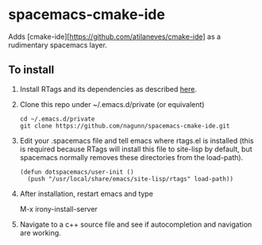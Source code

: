 # spacemacs-cmake-ide

Adds [cmake-ide][https://github.com/atilaneves/cmake-ide] as a rudimentary spacemacs layer.

## To install

1. Install RTags and its dependencies as described [here](https://github.com/andersbakken/rtags).
2. Clone this repo under ~/.emacs.d/private (or equivalent)

    ```Shell
    cd ~/.emacs.d/private
    git clone https://github.com/nagunn/spacemacs-cmake-ide.git
    ```

3. Edit your .spacemacs file and tell emacs where rtags.el is installed (this is required because
   RTags will install this file to site-lisp by default, but spacemacs normally removes these 
   directories from the load-path).
   
    ```elisp
    (defun dotspacemacs/user-init ()
      (push "/usr/local/share/emacs/site-lisp/rtags" load-path))
    ```
   
4. After installation, restart emacs and type

    M-x irony-install-server
    
5. Navigate to a c++ source file and see if autocompletion and navigation are working.
